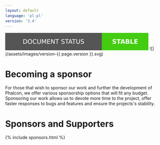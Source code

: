 ```yaml
---
layout: default
language: 'pl-pl'
version: '3.4'
---
```

![](/assets/images/document-status-stable-success.svg) ![](/assets/images/version-{{ page.version }}.svg)
# Becoming a sponsor

For those that wish to sponsor our work and further the development of Phalcon, we offer various sponsorship options that will fit any budget. Sponsoring our work allows us to devote more time to the project, offer faster responses to bugs and features and ensure the projects's stability.

# Sponsors and Supporters

{% include sponsors.html %}
